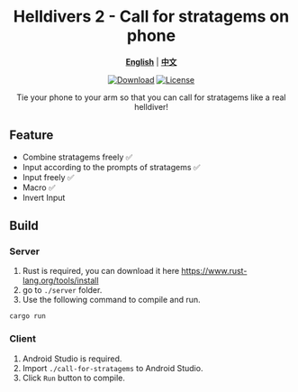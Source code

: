 <div align="center">
  
# Helldivers 2 - Call for stratagems on phone

[**English**](./README.md) | [**中文**](./README_zh_CN.md)

[![Download](https://img.shields.io/github/v/release/WisteFinch/Helldivers2CallForStratagemsOnPhone)](https://github.com/WisteFinch/Helldivers2CallForStratagemsOnPhone/releases/latest)
[![License](https://img.shields.io/github/license/WisteFinch/Helldivers2CallForStratagemsOnPhone)](https://github.com/WisteFinch/Helldivers2CallForStratagemsOnPhone/blob/main/LICENSE)

Tie your phone to your arm so that you can call for stratagems like a real helldiver!

</div>

## Feature

- Combine stratagems freely ✅
- Input according to the prompts of stratagems ✅
- Input freely ✅
- Macro ✅
- Invert Input

## Build

### Server

1. Rust is required, you can download it here <https://www.rust-lang.org/tools/install>
2. go to `./server` folder.
3. Use the following command to compile and run.

``` shell
cargo run
```

### Client

1. Android Studio is required.
2. Import `./call-for-stratagems` to Android Studio.
3. Click `Run` button to compile.
